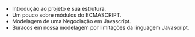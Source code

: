 * Introdução ao projeto e sua estrutura.
* Um pouco sobre módulos do ECMASCRIPT.
* Modelagem de uma Negociação em Javascript.
* Buracos em nossa modelagem por limitações da linguagem Javascript.